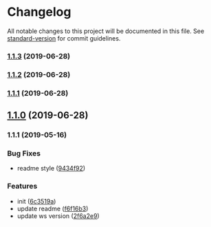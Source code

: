 # Changelog

All notable changes to this project will be documented in this file. See [standard-version](https://github.com/conventional-changelog/standard-version) for commit guidelines.

### [1.1.3](https://github.com/dreamcarp/websocket-demo/compare/v1.1.2...v1.1.3) (2019-06-28)



### [1.1.2](https://github.com/dreamcarp/websocket-demo/compare/v1.1.0...v1.1.2) (2019-06-28)



### [1.1.1](https://github.com/dreamcarp/websocket-demo/compare/v1.1.0...v1.1.1) (2019-06-28)



## [1.1.0](https://github.com/dreamcarp/websocket-demo/compare/v1.1.1...v1.1.0) (2019-06-28)



### 1.1.1 (2019-05-16)


### Bug Fixes

* readme style ([9434f92](https://github.com/dreamcarp/websocket-demo/commit/9434f92))


### Features

* init ([6c3519a](https://github.com/dreamcarp/websocket-demo/commit/6c3519a))
* update readme ([f6f16b3](https://github.com/dreamcarp/websocket-demo/commit/f6f16b3))
* update ws version ([2f6a2e9](https://github.com/dreamcarp/websocket-demo/commit/2f6a2e9))
